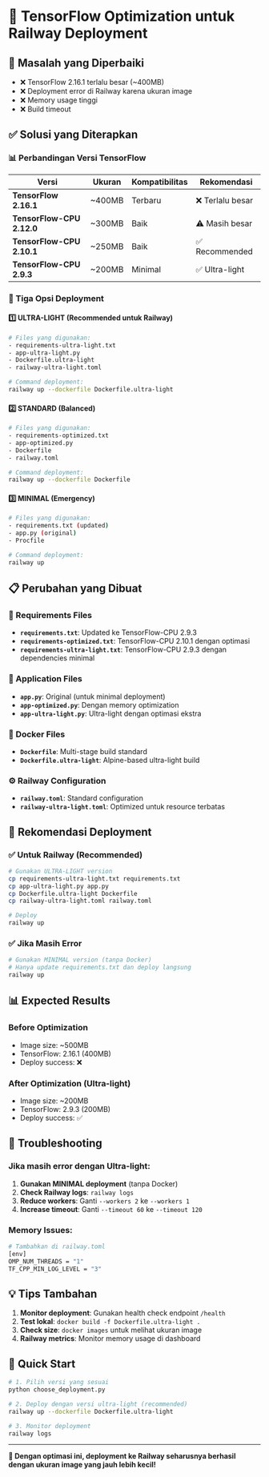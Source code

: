 # 🔧 TensorFlow Optimization untuk Railway Deployment

## 🎯 Masalah yang Diperbaiki
- ❌ TensorFlow 2.16.1 terlalu besar (~400MB)
- ❌ Deployment error di Railway karena ukuran image
- ❌ Memory usage tinggi
- ❌ Build timeout

## ✅ Solusi yang Diterapkan

### 📊 Perbandingan Versi TensorFlow

| Versi | Ukuran | Kompatibilitas | Rekomendasi |
|-------|--------|----------------|-------------|
| **TensorFlow 2.16.1** | ~400MB | Terbaru | ❌ Terlalu besar |
| **TensorFlow-CPU 2.12.0** | ~300MB | Baik | ⚠️ Masih besar |
| **TensorFlow-CPU 2.10.1** | ~250MB | Baik | ✅ Recommended |
| **TensorFlow-CPU 2.9.3** | ~200MB | Minimal | ✅ Ultra-light |

### 🚀 Tiga Opsi Deployment

#### 1️⃣ **ULTRA-LIGHT** (Recommended untuk Railway)
```bash
# Files yang digunakan:
- requirements-ultra-light.txt
- app-ultra-light.py  
- Dockerfile.ultra-light
- railway-ultra-light.toml

# Command deployment:
railway up --dockerfile Dockerfile.ultra-light
```

#### 2️⃣ **STANDARD** (Balanced)
```bash
# Files yang digunakan:
- requirements-optimized.txt
- app-optimized.py
- Dockerfile
- railway.toml

# Command deployment:
railway up --dockerfile Dockerfile
```

#### 3️⃣ **MINIMAL** (Emergency)
```bash
# Files yang digunakan:
- requirements.txt (updated)
- app.py (original)
- Procfile

# Command deployment:
railway up
```

## 📋 Perubahan yang Dibuat

### 🔄 Requirements Files
- **`requirements.txt`**: Updated ke TensorFlow-CPU 2.9.3
- **`requirements-optimized.txt`**: TensorFlow-CPU 2.10.1 dengan optimasi
- **`requirements-ultra-light.txt`**: TensorFlow-CPU 2.9.3 dengan dependencies minimal

### 🐍 Application Files  
- **`app.py`**: Original (untuk minimal deployment)
- **`app-optimized.py`**: Dengan memory optimization
- **`app-ultra-light.py`**: Ultra-light dengan optimasi ekstra

### 🐳 Docker Files
- **`Dockerfile`**: Multi-stage build standard
- **`Dockerfile.ultra-light`**: Alpine-based ultra-light build

### ⚙️ Railway Configuration
- **`railway.toml`**: Standard configuration
- **`railway-ultra-light.toml`**: Optimized untuk resource terbatas

## 🎯 Rekomendasi Deployment

### ✅ **Untuk Railway (Recommended)**
```bash
# Gunakan ULTRA-LIGHT version
cp requirements-ultra-light.txt requirements.txt
cp app-ultra-light.py app.py
cp Dockerfile.ultra-light Dockerfile
cp railway-ultra-light.toml railway.toml

# Deploy
railway up
```

### ✅ **Jika Masih Error**
```bash
# Gunakan MINIMAL version (tanpa Docker)
# Hanya update requirements.txt dan deploy langsung
railway up
```

## 📊 Expected Results

### Before Optimization
- Image size: ~500MB
- TensorFlow: 2.16.1 (400MB)
- Deploy success: ❌

### After Optimization (Ultra-light)
- Image size: ~200MB  
- TensorFlow: 2.9.3 (200MB)
- Deploy success: ✅

## 🔧 Troubleshooting

### Jika masih error dengan Ultra-light:
1. **Gunakan MINIMAL deployment** (tanpa Docker)
2. **Check Railway logs**: `railway logs`
3. **Reduce workers**: Ganti `--workers 2` ke `--workers 1`
4. **Increase timeout**: Ganti `--timeout 60` ke `--timeout 120`

### Memory Issues:
```bash
# Tambahkan di railway.toml
[env]
OMP_NUM_THREADS = "1"
TF_CPP_MIN_LOG_LEVEL = "3"
```

## 💡 Tips Tambahan

1. **Monitor deployment**: Gunakan health check endpoint `/health`
2. **Test lokal**: `docker build -f Dockerfile.ultra-light .`
3. **Check size**: `docker images` untuk melihat ukuran image
4. **Railway metrics**: Monitor memory usage di dashboard

## 🚀 Quick Start

```bash
# 1. Pilih versi yang sesuai
python choose_deployment.py

# 2. Deploy dengan versi ultra-light (recommended)
railway up --dockerfile Dockerfile.ultra-light

# 3. Monitor deployment
railway logs
```

---

**🎉 Dengan optimasi ini, deployment ke Railway seharusnya berhasil dengan ukuran image yang jauh lebih kecil!**
